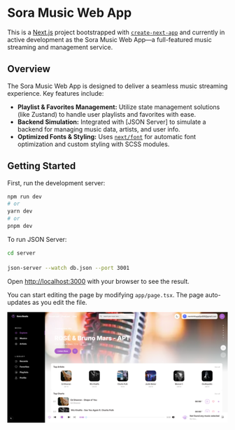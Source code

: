 # Sora Music Web App

This is a [Next.js](https://nextjs.org/) project bootstrapped with [`create-next-app`](https://github.com/vercel/next.js/tree/canary/packages/create-next-app) and currently in active development as the Sora Music Web App—a full-featured music streaming and management service.

## Overview

The Sora Music Web App is designed to deliver a seamless music streaming experience. Key features include:

- **Playlist & Favorites Management:** Utilize state management solutions (like Zustand) to handle user playlists and favorites with ease.
- **Backend Simulation:** Integrated with [JSON Server] to simulate a backend for managing music data, artists, and user info.
- **Optimized Fonts & Styling:** Uses [`next/font`](https://nextjs.org/docs/basic-features/font-optimization) for automatic font optimization and custom styling with SCSS modules.

## Getting Started

First, run the development server:

```bash
npm run dev
# or
yarn dev
# or
pnpm dev
```

To run JSON Server:

```bash
cd server

json-server --watch db.json --port 3001
```

Open [http://localhost:3000](http://localhost:3000) with your browser to see the result.

You can start editing the page by modifying `app/page.tsx`. The page auto-updates as you edit the file.

![alt text](image-1.png)
